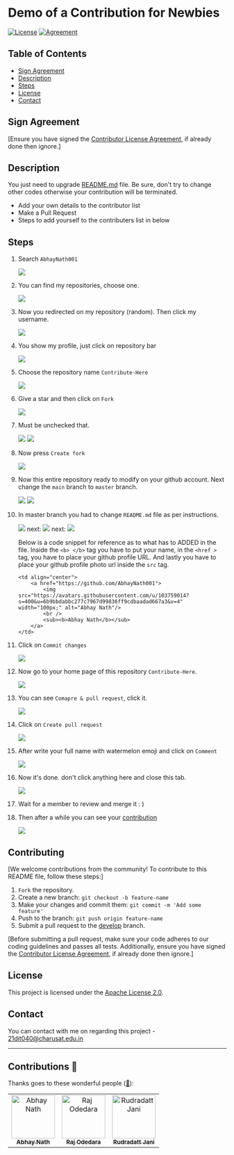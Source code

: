# Demo of a Contribution for Newbies

[![License](https://img.shields.io/badge/License-Apache%202.0-blue.svg)](LICENSE)
[![Agreement](https://img.shields.io/badge/License-Contribution%20Agreement-red.svg)](https://github.com/AbhayNath001/Contribute-Here/blob/master/CONTRIBUTING.md)

## Table of Contents

- [Sign Agreement](#Sign_Agreement)
- [Description](#Description)
- [Steps](#steps)
- [License](#license)
- [Contact](#contact)

## Sign Agreement

[Ensure you have signed the [Contributor License Agreement](https://github.com/AbhayNath001/Contributing_AbhayNath/blob/master/CONTRIBUTING.md?plain=1#L37-L41), if already done then ignore.]

## Description

You just need to upgrade [README.md](https://github.com/AbhayNath001/Contribute-Here/blob/master/README.md?plain=1#L70) file. Be sure, don't try to change other codes otherwise your contribution will be terminated.

- Add your own details to the contributor list
- Make a Pull Request
- Steps to add yourself to the contributers list in below

## Steps

1) Search ` AbhayNath001 `

   <img src="STEPS PICTURE/1.png">

2) You can find my repositories, choose one.

   <img src="STEPS PICTURE/2.png">

3) Now you redirected on my repository (random). Then click my username.

   <img src="STEPS PICTURE/3.png">

4) You show my profile, just click on repository bar

   <img src="STEPS PICTURE/4.png">

5) Choose the repository name `Contribute-Here`

   <img src="STEPS PICTURE/5.png">

6) Give a star and then click on `Fork`

   <img src="STEPS PICTURE/6.png">

7) Must be unchecked that.

   <img src="STEPS PICTURE/7.png">
   <img src="STEPS PICTURE/8 - Copy.png">

8) Now press `Create fork`

   <img src="STEPS PICTURE/8.png">

9) Now this entire repository ready to modify on your github account. Next change the `main` branch to `master` branch.

    <img src="STEPS PICTURE/9.png">
    <img src="STEPS PICTURE/10.png">

10) In master branch you had to change `README.md` file as per instructions.

    <img src="STEPS PICTURE/11.png">
    next:
    <img src="STEPS PICTURE/12.png">
    next:
    <img src="STEPS PICTURE/13.png">

    Below is a code snippet for reference as to what has to ADDED in the file. Inside the `<b> </b>` tag you have to put your name, in the `<href >` tag, you have to place your github profile URL. And lastly you have to place your github profile photo url inside the `src` tag.

    ```
    <td align="center">
        <a href="https://github.com/AbhayNath001">
            <img src="https://avatars.githubusercontent.com/u/103759014?s=400&u=6b9bbdabbc277c7967d99836ff9cdbaadad667a3&v=4" width="100px;" alt="Abhay Nath"/>
            <br />
            <sub><b>Abhay Nath</b></sub>
        </a>
    </td>
    
    ```

11) Click on `Commit changes`

    <img src="STEPS PICTURE/14.png">

12) Now go to your home page of this repository `Contribute-Here`.

    <img src="STEPS PICTURE/15.png">

13) You can see `Comapre & pull request`, click it.

    <img src="STEPS PICTURE/16.png">

14) Click on `Create pull request`

    <img src="STEPS PICTURE/17.png">

15) After write your full name with watermelon emoji and click on `Comment`

    <img src="STEPS PICTURE/18.png">

16) Now it's done. don't click anything here and close this tab.

    <img src="STEPS PICTURE/19.png">

17) Wait for a member to review and merge it : )

18) Then after a while you can see your [contribution](https://github.com/AbhayNath001/Contribute-Here/tree/master)

    <img src="STEPS PICTURE/20.png">

## Contributing

[We welcome contributions from the community! To contribute to this README file, follow these steps:]

1. `Fork` the repository.
2. Create a new branch: `git checkout -b feature-name`
3. Make your changes and commit them: `git commit -m 'Add some feature'`
4. Push to the branch: `git push origin feature-name`
5. Submit a pull request to the [develop](https://github.com/AbhayNath001/Contribute-Here/tree/master) branch.

[Before submitting a pull request, make sure your code adheres to our coding guidelines and passes all tests. Additionally, ensure you have signed the [Contributor License Agreement](https://github.com/AbhayNath001/Contributing_AbhayNath/blob/master/CONTRIBUTING.md?plain=1#L37-L41), if already done then ignore.]

## License

This project is licensed under the [Apache License 2.0](LICENSE).

## Contact

You can contact with me on regarding this project - 21dit040@charusat.edu.in

---
## Contributions 🍉

Thanks goes to these wonderful people ([:hugs:](https://allcontributors.org/docs/en/emoji-key)):

<!-- ALL-CONTRIBUTORS-LIST:START - Do not remove or modify this section -->
<!-- prettier-ignore-start -->
<!-- markdownlint-disable -->
<table>
    <tbody>
        <tr>
            <td align="center">
                <a href="https://github.com/AbhayNath001">
                    <img src="https://avatars.githubusercontent.com/u/103759014?v=4" width="100px;" alt="Abhay Nath"/>
                    <br />
                    <sub><b>Abhay Nath</b></sub>
                </a> 
            </td>
          <!-- Your code must be started from here and don't change the above codes. Enter your details without removing others -->
            <td align="center">
                <a href="https://github.com/Raj-Odedara">
                    <img src="https://avatars.githubusercontent.com/u/141126476?s=400&v=4" width="100px;" alt="Raj Odedara"/>
                    <br />
                    <sub><b>Raj Odedara</b></sub>
                </a> 
            </td>
            <td align="center">
                <a href="https://github.com/RudradattJani011"> <!-- Github profile link -->
                    <img src="https://avatars.githubusercontent.com/u/141009144?s=400&u=4f54c0c2667d1b6b8c004cb9b3533ce34dbd4145&v=4" width="100px;" alt="Rudradatt Jani"/> <!-- Github profile picture link -->
                    <br />
                    <sub><b>Rudradatt Jani</b></sub> <!-- Full Name -->
                </a> 
            </td>
        </tr>
    </tbody>
</table>
